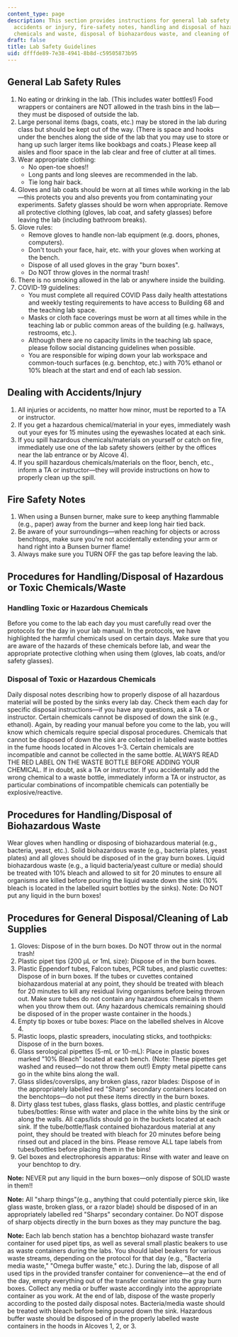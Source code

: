 ```yaml
---
content_type: page
description: This section provides instructions for general lab safety, dealing with
  accidents or injury, fire-safety notes, handling and disposal of hazardous or toxic
  chemicals and waste, disposal of biohazardous waste, and cleaning of lab supplies.
draft: false
title: Lab Safety Guidelines
uid: dfffde89-7e38-4941-8b8d-c59505873b95
---
```

## General Lab Safety Rules

1. No eating or drinking in the lab. (This includes water bottles!) Food wrappers or containers are NOT allowed in the trash bins in the lab—they must be disposed of outside the lab.
2. Large personal items (bags, coats, etc.) may be stored in the lab during class but should be kept out of the way. (There is space and hooks under the benches along the side of the lab that you may use to store or hang up such larger items like bookbags and coats.) Please keep all aisles and floor space in the lab clear and free of clutter at all times.
3. Wear appropriate clothing: 
    - No open-toe shoes!!
    - Long pants and long sleeves are recommended in the lab.
    - Tie long hair back.
4. Gloves and lab coats should be worn at all times while working in the lab—this protects you and also prevents you from contaminating your experiments. Safety glasses should be worn when appropriate. Remove all protective clothing (gloves, lab coat, and safety glasses) before leaving the lab (including bathroom breaks).
5. Glove rules: 
    - Remove gloves to handle non-lab equipment (e.g. doors, phones, computers).
    - Don't touch your face, hair, etc. with your gloves when working at the bench.
    - Dispose of all used gloves in the gray "burn boxes".
    - Do NOT throw gloves in the normal trash!
6. There is no smoking allowed in the lab or anywhere inside the building.
7. COVID-19 guidelines:  
    - You must complete all required COVID Pass daily health attestations and weekly testing requirements to have access to Building 68 and the teaching lab space.
    - Masks or cloth face coverings must be worn at all times while in the teaching lab or public common areas of the building (e.g. hallways, restrooms, etc.). 
    - Although there are no capacity limits in the teaching lab space, please follow social distancing guidelines when possible.
    - You are responsible for wiping down your lab workspace and common-touch surfaces (e.g. benchtop, etc.) with 70% ethanol or 10% bleach at the start and end of each lab session.

## Dealing with Accidents/Injury

1. All injuries or accidents, no matter how minor, must be reported to a TA or instructor.
2. If you get a hazardous chemical/material in your eyes, immediately wash out your eyes for 15 minutes using the eyewashes located at each sink.
3. If you spill hazardous chemicals/materials on yourself or catch on fire, immediately use one of the lab safety showers (either by the offices near the lab entrance or by Alcove 4).
4. If you spill hazardous chemicals/materials on the floor, bench, etc., inform a TA or instructor—they will provide instructions on how to properly clean up the spill. 

## Fire Safety Notes

1. When using a Bunsen burner, make sure to keep anything flammable (e.g., paper) away from the burner and keep long hair tied back.
2. Be aware of your surroundings—when reaching for objects or across benchtops, make sure you're not accidentally extending your arm or hand right into a Bunsen burner flame!
3. Always make sure you TURN OFF the gas tap before leaving the lab.

## Procedures for Handling/Disposal of Hazardous or Toxic Chemicals/Waste

### Handling Toxic or Hazardous Chemicals

Before you come to the lab each day you must carefully read over the protocols for the day in your lab manual. In the protocols, we have highlighted the harmful chemicals used on certain days. Make sure that you are aware of the hazards of these chemicals before lab, and wear the appropriate protective clothing when using them (gloves, lab coats, and/or safety glasses).

### Disposal of Toxic or Hazardous Chemicals

Daily disposal notes describing how to properly dispose of all hazardous material will be posted by the sinks every lab day. Check them each day for specific disposal instructions—if you have any questions, ask a TA or instructor. Certain chemicals cannot be disposed of down the sink (e.g., ethanol). Again, by reading your manual before you come to the lab, you will know which chemicals require special disposal procedures. Chemicals that cannot be disposed of down the sink are collected in labelled waste bottles in the fume hoods located in Alcoves 1–3. Certain chemicals are incompatible and cannot be collected in the same bottle. ALWAYS READ THE RED LABEL ON THE WASTE BOTTLE BEFORE ADDING YOUR CHEMICAL. If in doubt, ask a TA or instructor. If you accidentally add the wrong chemical to a waste bottle, immediately inform a TA or instructor, as particular combinations of incompatible chemicals can potentially be explosive/reactive.

## Procedures for Handling/Disposal of Biohazardous Waste

Wear gloves when handling or disposing of biohazardous material (e.g., bacteria, yeast, etc.). Solid biohazardous waste (e.g., bacteria plates, yeast plates) and all gloves should be disposed of in the gray burn boxes. Liquid biohazardous waste (e.g., a liquid bacteria/yeast culture or media) should be treated with 10% bleach and allowed to sit for 20 minutes to ensure all organisms are killed before pouring the liquid waste down the sink (10% bleach is located in the labelled squirt bottles by the sinks). Note: Do NOT put any liquid in the burn boxes!

## Procedures for General Disposal/Cleaning of Lab Supplies

1. Gloves: Dispose of in the burn boxes. Do NOT throw out in the normal trash!
2. Plastic pipet tips (200 μL or 1mL size): Dispose of in the burn boxes. 
3. Plastic Eppendorf tubes, Falcon tubes, PCR tubes, and plastic cuvettes: Dispose of in burn boxes. If the tubes or cuvettes contained biohazardous material at any point, they should be treated with bleach for 20 minutes to kill any residual living organisms before being thrown out. Make sure tubes do not contain any hazardous chemicals in them when you throw them out. (Any hazardous chemicals remaining should be disposed of in the proper waste container in the hoods.)
4. Empty tip boxes or tube boxes: Place on the labelled shelves in Alcove 4.
5. Plastic loops, plastic spreaders, inoculating sticks, and toothpicks: Dispose of in the burn boxes.
6. Glass serological pipettes (5-mL or 10-mL): Place in plastic boxes marked "10% Bleach" located at each bench. (Note: These pipettes get washed and reused—do not throw them out!) Empty metal pipette cans go in the white bins along the wall.
7. Glass slides/coverslips, any broken glass, razor blades: Dispose of in the appropriately labelled red "Sharp" secondary containers located on the benchtops—do not put these items directly in the burn boxes.
8. Dirty glass test tubes, glass flasks, glass bottles, and plastic centrifuge tubes/bottles: Rinse with water and place in the white bins by the sink or along the walls. All caps/lids should go in the buckets located at each sink. If the tube/bottle/flask contained biohazardous material at any point, they should be treated with bleach for 20 minutes before being rinsed out and placed in the bins. Please remove ALL tape labels from tubes/bottles before placing them in the bins!
9. Gel boxes and electrophoresis apparatus: Rinse with water and leave on your benchtop to dry. 

**Note:** NEVER put any liquid in the burn boxes—only dispose of SOLID waste in them!!

**Note:** All "sharp things"(e.g., anything that could potentially pierce skin, like glass waste, broken glass, or a razor blade) should be disposed of in an appropriately labelled red "Sharps" secondary container. Do NOT dispose of sharp objects directly in the burn boxes as they may puncture the bag.

**Note:** Each lab bench station has a benchtop biohazard waste transfer container for used pipet tips, as well as several small plastic beakers to use as waste containers during the labs. You should label beakers for various waste streams, depending on the protocol for that day (e.g., "Bacteria media waste," "Omega buffer waste," etc.). During the lab, dispose of all used tips in the provided transfer container for convenience—at the end of the day, empty everything out of the transfer container into the gray burn boxes. Collect any media or buffer waste accordingly into the appropriate container as you work. At the end of lab, dispose of the waste properly according to the posted daily disposal notes. Bacteria/media waste should be treated with bleach before being poured down the sink. Hazardous buffer waste should be disposed of in the properly labelled waste containers in the hoods in Alcoves 1, 2, or 3.